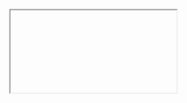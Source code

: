 <!-- استفاده از تگ iframe -->
<iframe src="javascript:alert('XSS')">

<!-- استفاده از event handlers -->
<img src="x" onerror="alert('XSS')">

<!-- استفاده از javascript در لینک -->
[Click me](javascript:alert('XSS'))
